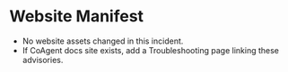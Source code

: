 # Website Manifest
- No website assets changed in this incident.
- If CoAgent docs site exists, add a Troubleshooting page linking these advisories.